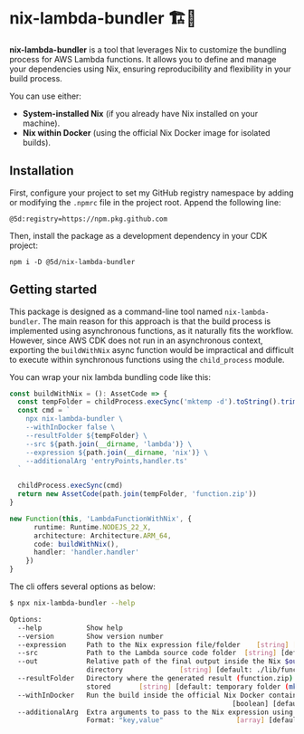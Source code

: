 # nix-lambda-bundler 🏗️🚀


**nix-lambda-bundler** is a tool that leverages Nix to customize the bundling process for AWS Lambda functions. It allows you to define and manage your dependencies using Nix, ensuring reproducibility and flexibility in your build process.

You can use either:

- **System-installed Nix** (if you already have Nix installed on your machine).
- **Nix within Docker** (using the official Nix Docker image for isolated builds).

## Installation

First, configure your project to set my GitHub registry namespace by adding or modifying the `.npmrc` file in the project root. Append the following line:

```
@5d:registry=https://npm.pkg.github.com
```

Then, install the package as a development dependency in your CDK project:

```
npm i -D @5d/nix-lambda-bundler
```

## Getting started

This package is designed as a command-line tool named `nix-lambda-bundler`. The main reason for this approach is that the build process is implemented using asynchronous functions, as it naturally fits the workflow. However, since AWS CDK does not run in an asynchronous context, exporting the `buildWithNix` async function would be impractical and difficult to execute within synchronous functions using the `child_process` module.

You can wrap your nix lambda bundling code like this:
```ts
const buildWithNix = (): AssetCode => {
  const tempFolder = childProcess.execSync('mktemp -d').toString().trim()
  const cmd = `
    npx nix-lambda-bundler \
    --withInDocker false \
    --resultFolder ${tempFolder} \
    --src ${path.join(__dirname, 'lambda')} \
    --expression ${path.join(__dirname, 'nix')} \
    --additionalArg 'entryPoints,handler.ts'
  `

  childProcess.execSync(cmd)
  return new AssetCode(path.join(tempFolder, 'function.zip'))
}

new Function(this, 'LambdaFunctionWithNix', {
      runtime: Runtime.NODEJS_22_X,
      architecture: Architecture.ARM_64,
      code: buildWithNix(),
      handler: 'handler.handler'
    })
}
```

The cli offers several options as below:

```sh
$ npx nix-lambda-bundler --help

Options:
  --help           Show help                                           [boolean]
  --version        Show version number                                 [boolean]
  --expression     Path to the Nix expression file/folder    [string] [required]
  --src            Path to the Lambda source code folder  [string] [default: ./]
  --out            Relative path of the final output inside the Nix $out
                   directory              [string] [default: ./lib/function.zip]
  --resultFolder   Directory where the generated result (function.zip) will be
                   stored       [string] [default: temporary folder (mktemp -d)]
  --withInDocker   Run the build inside the official Nix Docker container
                                                       [boolean] [default: true]
  --additionalArg  Extra arguments to pass to the Nix expression using --argstr.
                   Format: "key,value"                  [array] [default: empty]
```
